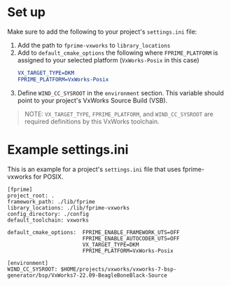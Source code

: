 # Set up
Make sure to add the following to your project's `settings.ini` file:

1. Add the path to `fprime-vxworks` to `library_locations`
2. Add to `default_cmake_options` the following where `FPRIME_PLATFORM` is assigned to your selected platform (`VxWorks-Posix` in this case)
   ```cmake
   VX_TARGET_TYPE=DKM
   FPRIME_PLATFORM=VxWorks-Posix
   ```
3. Define `WIND_CC_SYSROOT` in the `environment` section. This variable should point to your project's VxWorks Source Build (VSB).

> NOTE: `VX_TARGET_TYPE`, `FPRIME_PLATFORM`, and `WIND_CC_SYSROOT` are required definitions by this VxWorks toolchain. 

# Example settings.ini
This is an example for a project's `settings.ini` file that uses fprime-vxworks for POSIX. 
```
[fprime]
project_root: .
framework_path: ./lib/fprime
library_locations: ./lib/fprime-vxworks
config_directory: ./config
default_toolchain: vxworks

default_cmake_options:  FPRIME_ENABLE_FRAMEWORK_UTS=OFF
                        FPRIME_ENABLE_AUTOCODER_UTS=OFF
                        VX_TARGET_TYPE=DKM
                        FPRIME_PLATFORM=VxWorks-Posix

[environment]
WIND_CC_SYSROOT: $HOME/projects/vxworks/vxworks-7-bsp-generator/bsp/VxWorks7-22.09-BeagleBoneBlack-Source
```
